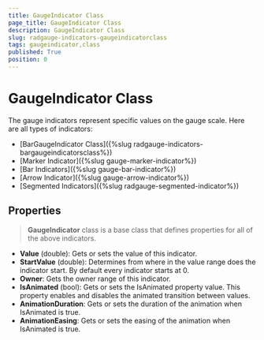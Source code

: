 ```yaml
---
title: GaugeIndicator Class
page_title: GaugeIndicator Class
description: GaugeIndicator Class
slug: radgauge-indicators-gaugeindicatorclass
tags: gaugeindicator,class
published: True
position: 0
---
```


# GaugeIndicator Class

The gauge indicators represent specific values on the gauge scale. Here are all types of indicators:

* [BarGaugeIndicator Class]({%slug radgauge-indicators-bargaugeindicatorsclass%})
* [Marker Indicator]({%slug gauge-marker-indicator%})
* [Bar Indicators]({%slug gauge-bar-indicator%})
* [Arrow Indicator]({%slug gauge-arrow-indicator%})
* [Segmented Indicators]({%slug radgauge-segmented-indicator%})

## Properties

>**GaugeIndicator** class is a base class that defines properties for all of the above indicators.

* **Value** (double): Gets or sets the value of this indicator.
* **StartValue** (double): Determines from where in the value range does the indicator start. By default every indicator starts at 0.
* **Owner**: Gets the owner range of this indicator.
* **IsAnimated** (bool): Gets or sets the IsAnimated property value. This property enables and disables the animated transition between values.
* **AnimationDuration**: Gets or sets the duration of the animation when IsAnimated is true.
* **AnimationEasing**: Gets or sets the easing of the animation when IsAnimated is true.

